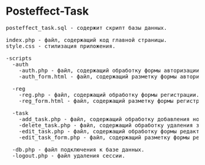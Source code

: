 # Posteffect-Task
<pre>
posteffect_task.sql - содержит скрипт базы данных.

index.php - файл, содержащий код главной страницы.
style.css - стилизация приложения.

-scripts
  -auth
    -auth.php - файл, содержащий обработку формы авторизации.
    -auth_form.html - файл, содержащий разметку формы авторизации.<br>
  -reg
    -reg.php - файл, содержащий обработку формы регистрации.
    -reg_form.html - файл, содержащий разметку формы регистрации.<br>
  -task
    -add_task.php - файл, содержащий обработку добавления новой задачи.
    -delete_task.php - файл, содержащий обработку удаления задачи.
    -edit_task.php - файл, содержащий обработку формы редактирования задачи.
    -edit_task_form.php - файл, содержащий разметку формы редактирования задачи.<br>
  -db.php - файл подключения к базе данных.
  -logout.php - файл удаления сессии.

